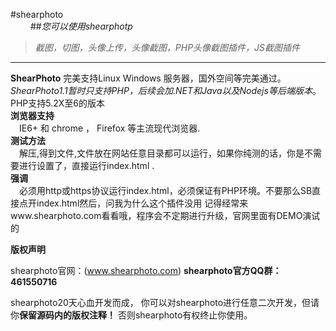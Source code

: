 


#shearphoto  
 &emsp;&emsp; ##*您可以使用shearphotp*  
 >*截图，切图，头像上传，头像截图，PHP头像截图插件，JS截图插件*  
 
---
  **ShearPhoto** 完美支持Linux Windows 服务器，国外空间等完美通过。  
  *ShearPhoto1.1暂时只支持PHP，后续会加.NET和Java以及Nodejs等后端版本*。
  PHP支持5.2X至6的版本  
**浏览器支持**  
    &emsp;IE6+ 和 chrome ， Firefox 等主流现代浏览器.  
**测试方法**  
    &emsp;解压,得到文件,文件放在网站任意目录都可以运行，如果你纯测的话，你是不需要进行设置了，直接运行index.html .  
**强调**  
    &emsp;必须用http或https协议运行index.html，必须保证有PHP环境。不要那么SB直接点开index.html然后，问我为什么这个插件没用  记得经常来www.shearphoto.com看看哦，程序会不定期进行升级，官网里面有DEMO演试的

**版权声明**  

shearphoto官网：(www.shearphoto.com) **shearphoto官方QQ群：461550716**

shearphoto20天心血开发而成， 你可以对shearphoto进行任意二次开发，但请你**保留源码内的版权注释！** 否则shearphoto有权终止你使用。
